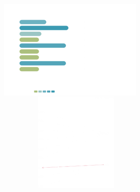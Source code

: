 <p align="center">
<img src="img/missingBefore&AfterImputation.png" height="300" alt="b&a imputed data" />&nbsp;&nbsp;&nbsp;&nbsp;&nbsp;&nbsp;&nbsp;&nbsp;&nbsp;&nbsp;
<img src="img/efa.png" height="300" alt="efa" />
</p>
